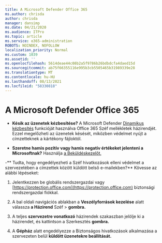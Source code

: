 ```yaml
---
title: A Microsoft Defender Office 365
ms.author: chrisda
author: chrisda
manager: dansimp
ms.date: 04/21/2020
ms.audience: ITPro
ms.topic: article
ms.service: o365-administration
ROBOTS: NOINDEX, NOFOLLOW
localization_priority: Normal
ms.custom: 1039
ms.assetid: ''
ms.openlocfilehash: 5614deae44c08b2a5f9786b26bdbdcfa4daed15d
ms.sourcegitcommit: ab75f66355116e995b3cb5505465b31989339e28
ms.translationtype: MT
ms.contentlocale: hu-HU
ms.lasthandoff: 08/13/2021
ms.locfileid: "58330818"
---
```

# <a name="troubleshooting-microsoft-defender-for-office-365"></a>A Microsoft Defender Office 365

- **Késik az üzenetek kézbesítése?** A Microsoft Defender [Dinamikus kézbesítés](https://docs.microsoft.com/microsoft-365/security/office-365-security/dynamic-delivery-and-previewing) funkcióját használva Office 365 Széf mellékletek házirendjét. Ezzel megelőzheti az üzenetek késését, miközben védelmet nyújt a címzetteknek a kártékony fájloktól.

- **Szeretne hamis pozitív vagy hamis negatív értékeket jelenteni a Microsoftnak?** Használja [a Beküldéskezelőt.](https://protection.office.com/reportsubmission)

-** Tudta, hogy engedélyezheti a Széf hivatkozások elleni védelmet a szervezetében a címzettek között küldött belső e-mailekben?** Kövesse az alábbi lépéseket:

  1. Jelentkezzen be globális rendszergazdai vagy [https://protection.office.com](https://protection.office.com) biztonsági rendszergazdai fiókkal.

  2. A bal oldali navigációs ablakban a **Veszélyforrások kezelése** alatt válassza **a Házirend** Széf \> **gombra.**

  3. A teljes **szervezetre vonatkozó** házirendek szakaszban jelölje ki a házirendet, és kattintson a Szerkesztés **gombra.**

  4. A **Gépház** alatt engedélyezze a Biztonságos hivatkozások alkalmazása a szervezeten belül **küldött üzenetekre beállítását.**
